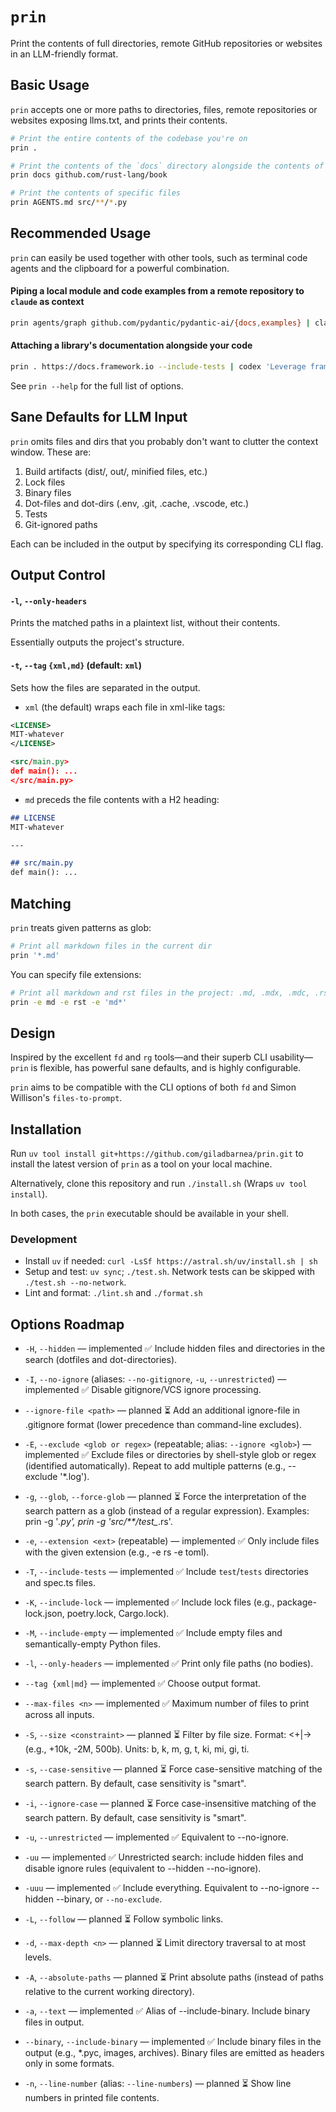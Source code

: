 # `prin`

Print the contents of full directories, remote GitHub repositories or websites in an LLM-friendly format.

## Basic Usage

`prin` accepts one or more paths to directories, files, remote repositories or websites exposing llms.txt, and prints their contents.

```sh
# Print the entire contents of the codebase you're on
prin .

# Print the contents of the `docs` directory alongside the contents of the `rust-lang/book` remote repository
prin docs github.com/rust-lang/book

# Print the contents of specific files
prin AGENTS.md src/**/*.py
```

## Recommended Usage

`prin` can easily be used together with other tools, such as terminal code agents and the clipboard for a powerful combination.

#### Piping a local module and code examples from a remote repository to `claude` as context
```sh
prin agents/graph github.com/pydantic/pydantic-ai/{docs,examples} | claude -p "The graphs are not connected properly. Fix them."
```

#### Attaching a library's documentation alongside your code
```sh
prin . https://docs.framework.io --include-tests | codex 'Leverage framework's API better and minimize reinventing the wheel'
```

See `prin --help` for the full list of options.

## Sane Defaults for LLM Input
`prin` omits files and dirs that you probably don't want to clutter the context window. These are:
1. Build artifacts (dist/, out/, minified files, etc.)
2. Lock files
3. Binary files
4. Dot-files and dot-dirs (.env, .git, .cache, .vscode, etc.)
5. Tests
6. Git-ignored paths

Each can be included in the output by specifying its corresponding CLI flag.

## Output Control

#### `-l`, `--only-headers`
Prints the matched paths in a plaintext list, without their contents.

Essentially outputs the project's structure.

#### `-t`, `--tag` `{xml,md}` (default: `xml`)
Sets how the files are separated in the output. 
- `xml` (the default) wraps each file in xml-like tags:
```xml
<LICENSE>
MIT-whatever
</LICENSE>

<src/main.py>
def main(): ...
</src/main.py>
```

- `md` preceds the file contents with a H2 heading:

```md
## LICENSE
MIT-whatever

---

## src/main.py
def main(): ...
```

## Matching

`prin` treats given patterns as glob:
```sh
# Print all markdown files in the current dir
prin '*.md'
```

You can specify file extensions:
```sh
# Print all markdown and rst files in the project: .md, .mdx, .mdc, .rst
prin -e md -e rst -e 'md*'
```

## Design

Inspired by the excellent `fd` and `rg` tools—and their superb CLI usability—`prin` is flexible, has powerful sane defaults, and is highly configurable.

`prin` aims to be compatible with the CLI options of both `fd` and Simon Willison's `files-to-prompt`.

## Installation

Run `uv tool install git+https://github.com/giladbarnea/prin.git` to install the latest version of `prin` as a tool on your local machine.

Alternatively, clone this repository and run `./install.sh` (Wraps `uv tool install`).

In both cases, the `prin` executable should be available in your shell.


### Development
- Install `uv` if needed: `curl -LsSf https://astral.sh/uv/install.sh | sh`
- Setup and test: `uv sync`; `./test.sh`. Network tests can be skipped with `./test.sh --no-network`.
- Lint and format: `./lint.sh` and `./format.sh`

## Options Roadmap

- `-H`, `--hidden` — implemented ✅
Include hidden files and directories in the search (dotfiles and dot-directories).

- `-I`, `--no-ignore` (aliases: `--no-gitignore`, `-u`, `--unrestricted`) — implemented ✅
Disable gitignore/VCS ignore processing.

- `--ignore-file <path>` — planned ⏳
Add an additional ignore-file in .gitignore format (lower precedence than command-line excludes).

- `-E`, `--exclude <glob or regex>` (repeatable; alias: `--ignore <glob>`) — implemented ✅
Exclude files or directories by shell-style glob or regex (identified automatically). Repeat to add multiple patterns (e.g., --exclude '*.log').

- `-g`, `--glob`, `--force-glob` — planned ⏳
Force the interpretation of the search pattern as a glob (instead of a regular expression).
Examples: prin -g '*.py', prin -g 'src/**/test_*.rs'.

- `-e`, `--extension <ext>` (repeatable) — implemented ✅
Only include files with the given extension (e.g., -e rs -e toml).

- `-T`, `--include-tests` — implemented ✅
Include `test`/`tests` directories and spec.ts files.

- `-K`, `--include-lock` — implemented ✅
Include lock files (e.g., package-lock.json, poetry.lock, Cargo.lock).

- `-M`, `--include-empty` — implemented ✅
Include empty files and semantically-empty Python files.

- `-l`, `--only-headers` — implemented ✅
Print only file paths (no bodies).

- `--tag {xml|md}` — implemented ✅
Choose output format.

- `--max-files <n>` — implemented ✅
Maximum number of files to print across all inputs.

- `-S`, `--size <constraint>` — planned ⏳
Filter by file size. Format: <+|-><NUM><UNIT> (e.g., +10k, -2M, 500b). Units: b, k, m, g, t, ki, mi, gi, ti.

- `-s`, `--case-sensitive` — planned ⏳
Force case-sensitive matching of the search pattern. By default, case sensitivity is "smart".

- `-i`, `--ignore-case` — planned ⏳
Force case-insensitive matching of the search pattern. By default, case sensitivity is "smart".

- `-u`, `--unrestricted` — implemented ✅
Equivalent to --no-ignore.

- `-uu` — implemented ✅
Unrestricted search: include hidden files and disable ignore rules (equivalent to --hidden --no-ignore).

- `-uuu` — implemented ✅
Include everything.
Equivalent to --no-ignore --hidden --binary, or `--no-exclude`.

- `-L`, `--follow` — planned ⏳
Follow symbolic links.

- `-d`, `--max-depth <n>` — planned ⏳
Limit directory traversal to at most <n> levels.

- `-A`, `--absolute-paths` — planned ⏳
Print absolute paths (instead of paths relative to the current working directory).

- `-a`, `--text` — implemented ✅
Alias of --include-binary. Include binary files in output.

- `--binary`, `--include-binary` — implemented ✅
Include binary files in the output (e.g., *.pyc, images, archives). Binary files are emitted as headers only in some formats.

- `-n`, `--line-number` (alias: `--line-numbers`) — planned ⏳
Show line numbers in printed file contents.